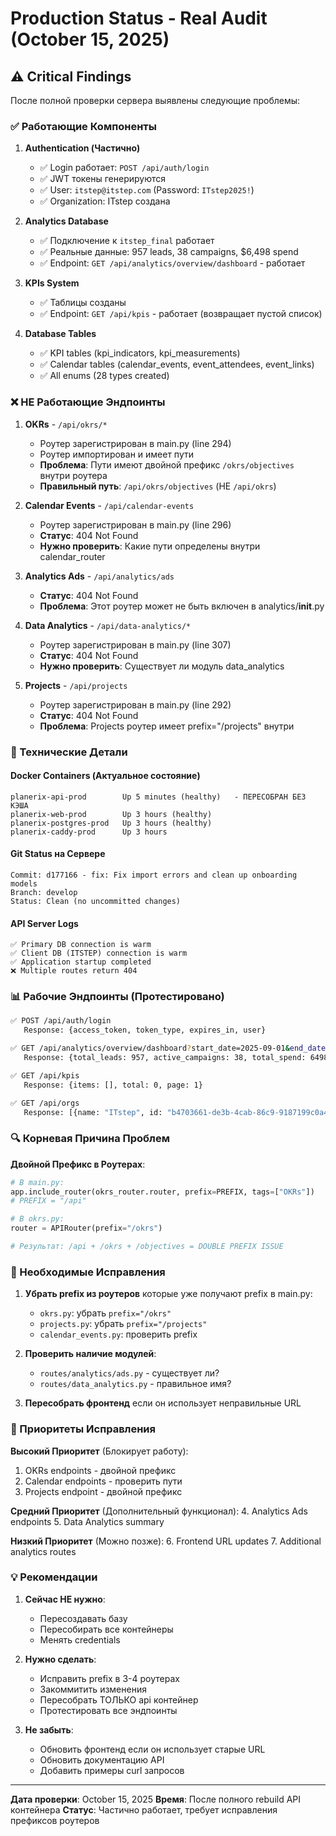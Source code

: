 # Production Status - Real Audit (October 15, 2025)

## ⚠️ Critical Findings

После полной проверки сервера выявлены следующие проблемы:

### ✅ Работающие Компоненты

1. **Authentication (Частично)**
   - ✅ Login работает: `POST /api/auth/login`
   - ✅ JWT токены генерируются
   - ✅ User: `itstep@itstep.com` (Password: `ITstep2025!`)
   - ✅ Organization: ITstep создана

2. **Analytics Database**
   - ✅ Подключение к `itstep_final` работает
   - ✅ Реальные данные: 957 leads, 38 campaigns, $6,498 spend
   - ✅ Endpoint: `GET /api/analytics/overview/dashboard` - работает

3. **KPIs System**
   - ✅ Таблицы созданы
   - ✅ Endpoint: `GET /api/kpis` - работает (возвращает пустой список)

4. **Database Tables**
   - ✅ KPI tables (kpi_indicators, kpi_measurements)
   - ✅ Calendar tables (calendar_events, event_attendees, event_links)
   - ✅ All enums (28 types created)

### ❌ НЕ Работающие Эндпоинты

1. **OKRs** - `/api/okrs/*`
   - Роутер зарегистрирован в main.py (line 294)
   - Роутер импортирован и имеет пути
   - **Проблема**: Пути имеют двойной префикс `/okrs/objectives` внутри роутера
   - **Правильный путь**: `/api/okrs/objectives` (НЕ `/api/okrs`)

2. **Calendar Events** - `/api/calendar-events`
   - Роутер зарегистрирован в main.py (line 296)
   - **Статус**: 404 Not Found
   - **Нужно проверить**: Какие пути определены внутри calendar_router

3. **Analytics Ads** - `/api/analytics/ads`
   - **Статус**: 404 Not Found
   - **Проблема**: Этот роутер может не быть включен в analytics/__init__.py

4. **Data Analytics** - `/api/data-analytics/*`
   - Роутер зарегистрирован в main.py (line 307)
   - **Статус**: 404 Not Found
   - **Нужно проверить**: Существует ли модуль data_analytics

5. **Projects** - `/api/projects`
   - Роутер зарегистрирован в main.py (line 292)
   - **Статус**: 404 Not Found
   - **Проблема**: Projects роутер имеет prefix="/projects" внутри

### 🔧 Технические Детали

#### Docker Containers (Актуальное состояние)
```
planerix-api-prod        Up 5 minutes (healthy)   - ПЕРЕСОБРАН БЕЗ КЭША
planerix-web-prod        Up 3 hours (healthy)
planerix-postgres-prod   Up 3 hours (healthy)
planerix-caddy-prod      Up 3 hours
```

#### Git Status на Сервере
```
Commit: d177166 - fix: Fix import errors and clean up onboarding models
Branch: develop
Status: Clean (no uncommitted changes)
```

#### API Server Logs
```
✅ Primary DB connection is warm
✅ Client DB (ITSTEP) connection is warm
✅ Application startup completed
❌ Multiple routes return 404
```

### 📊 Рабочие Эндпоинты (Протестировано)

```bash
✅ POST /api/auth/login
   Response: {access_token, token_type, expires_in, user}

✅ GET /api/analytics/overview/dashboard?start_date=2025-09-01&end_date=2025-10-15
   Response: {total_leads: 957, active_campaigns: 38, total_spend: 6498.54}

✅ GET /api/kpis
   Response: {items: [], total: 0, page: 1}

✅ GET /api/orgs
   Response: [{name: "ITstep", id: "b4703661-de3b-4cab-86c9-9187199c0a43"}]
```

### 🔍 Корневая Причина Проблем

**Двойной Префикс в Роутерах**:
```python
# В main.py:
app.include_router(okrs_router.router, prefix=PREFIX, tags=["OKRs"])
# PREFIX = "/api"

# В okrs.py:
router = APIRouter(prefix="/okrs")

# Результат: /api + /okrs + /objectives = DOUBLE PREFIX ISSUE
```

### 📝 Необходимые Исправления

1. **Убрать prefix из роутеров** которые уже получают prefix в main.py:
   - `okrs.py`: убрать `prefix="/okrs"`
   - `projects.py`: убрать `prefix="/projects"`
   - `calendar_events.py`: проверить prefix

2. **Проверить наличие модулей**:
   - `routes/analytics/ads.py` - существует ли?
   - `routes/data_analytics.py` - правильное имя?

3. **Пересобрать фронтенд** если он использует неправильные URL

### 🎯 Приоритеты Исправления

**Высокий Приоритет** (Блокирует работу):
1. OKRs endpoints - двойной префикс
2. Calendar endpoints - проверить пути
3. Projects endpoint - двойной префикс

**Средний Приоритет** (Дополнительный функционал):
4. Analytics Ads endpoints
5. Data Analytics summary

**Низкий Приоритет** (Можно позже):
6. Frontend URL updates
7. Additional analytics routes

### 💡 Рекомендации

1. **Сейчас НЕ нужно**:
   - Пересоздавать базу
   - Пересобирать все контейнеры
   - Менять credentials

2. **Нужно сделать**:
   - Исправить prefix в 3-4 роутерах
   - Закоммитить изменения
   - Пересобрать ТОЛЬКО api контейнер
   - Протестировать все эндпоинты

3. **Не забыть**:
   - Обновить фронтенд если он использует старые URL
   - Обновить документацию API
   - Добавить примеры curl запросов

---

**Дата проверки**: October 15, 2025
**Время**: После полного rebuild API контейнера
**Статус**: Частично работает, требует исправления префиксов роутеров
